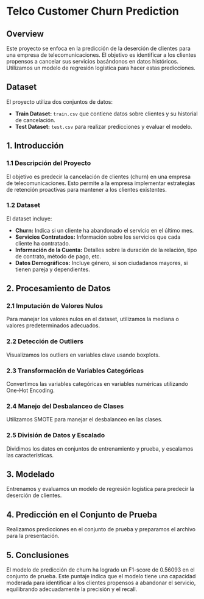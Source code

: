 # Telco Customer Churn Prediction

## Overview

Este proyecto se enfoca en la predicción de la deserción de clientes para una empresa de telecomunicaciones. El objetivo es identificar a los clientes propensos a cancelar sus servicios basándonos en datos históricos. Utilizamos un modelo de regresión logística para hacer estas predicciones.

## Dataset

El proyecto utiliza dos conjuntos de datos:

- **Train Dataset:** `train.csv` que contiene datos sobre clientes y su historial de cancelación.
- **Test Dataset:** `test.csv` para realizar predicciones y evaluar el modelo.

## 1. Introducción

### 1.1 Descripción del Proyecto

El objetivo es predecir la cancelación de clientes (churn) en una empresa de telecomunicaciones. Esto permite a la empresa implementar estrategias de retención proactivas para mantener a los clientes existentes.

### 1.2 Dataset

El dataset incluye:
- **Churn:** Indica si un cliente ha abandonado el servicio en el último mes.
- **Servicios Contratados:** Información sobre los servicios que cada cliente ha contratado.
- **Información de la Cuenta:** Detalles sobre la duración de la relación, tipo de contrato, método de pago, etc.
- **Datos Demográficos:** Incluye género, si son ciudadanos mayores, si tienen pareja y dependientes.

## 2. Procesamiento de Datos

### 2.1 Imputación de Valores Nulos

Para manejar los valores nulos en el dataset, utilizamos la mediana o valores predeterminados adecuados.

### 2.2 Detección de Outliers

Visualizamos los outliers en variables clave usando boxplots.

### 2.3 Transformación de Variables Categóricas

Convertimos las variables categóricas en variables numéricas utilizando One-Hot Encoding.

### 2.4 Manejo del Desbalanceo de Clases

Utilizamos SMOTE para manejar el desbalanceo en las clases.

### 2.5 División de Datos y Escalado

Dividimos los datos en conjuntos de entrenamiento y prueba, y escalamos las características.

## 3. Modelado

Entrenamos y evaluamos un modelo de regresión logística para predecir la deserción de clientes.

## 4. Predicción en el Conjunto de Prueba

Realizamos predicciones en el conjunto de prueba y preparamos el archivo para la presentación.

## 5. Conclusiones
El modelo de predicción de churn ha logrado un F1-score de 0.56093 en el conjunto de prueba. Este puntaje indica que el modelo tiene una capacidad moderada para identificar a los clientes propensos a abandonar el servicio, equilibrando adecuadamente la precisión y el recall.

